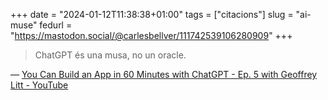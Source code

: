 +++
date = "2024-01-12T11:38:38+01:00"
tags = ["citacions"]
slug = "ai-muse"
fedurl = "https://mastodon.social/@carlesbellver/111742539106280909"
+++

> ChatGPT és una musa, no un oracle.

— [You Can Build an App in 60 Minutes with ChatGPT - Ep. 5 with Geoffrey Litt - YouTube](https://youtu.be/oy7uMpPrGMA)